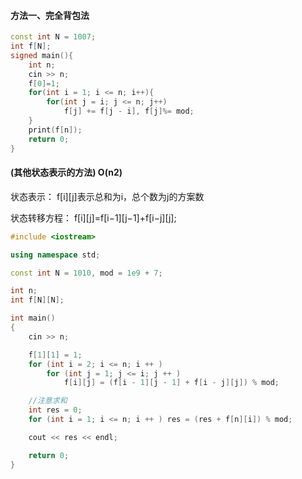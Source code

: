 #### 方法一、完全背包法

```cpp
const int N = 1007;
int f[N];
signed main(){
    int n;
    cin >> n;
    f[0]=1;
    for(int i = 1; i <= n; i++){
        for(int j = i; j <= n; j++)
            f[j] += f[j - i], f[j]%= mod;
    }
    print(f[n]);
    return 0;
}
```

#### (其他状态表示的方法) O(n2)

状态表示：
f\[i][j]表示总和为i，总个数为j的方案数

状态转移方程：
f\[i][j]=f\[i−1][j−1]+f\[i−j][j];

```cpp
#include <iostream>

using namespace std;

const int N = 1010, mod = 1e9 + 7;

int n;
int f[N][N];

int main()
{
    cin >> n;

    f[1][1] = 1;
    for (int i = 2; i <= n; i ++ )
        for (int j = 1; j <= i; j ++ )
            f[i][j] = (f[i - 1][j - 1] + f[i - j][j]) % mod;

    //注意求和
    int res = 0;
    for (int i = 1; i <= n; i ++ ) res = (res + f[n][i]) % mod;

    cout << res << endl;

    return 0;
}
```

